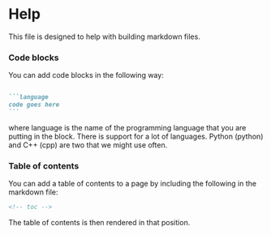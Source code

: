 # Help 

This file is designed to help with building markdown files. 

### Code blocks 

You can add code blocks in the following way: 

````markdown 

```language
code goes here
```

````

where language is the name of the programming language that you are putting in the block. There is support for a lot of languages. 
Python (python) and C++ (cpp) are two that we might use often. 

### Table of contents 

You can add a table of contents to a page by including the following in the markdown file: 

```markdown
<!-- toc --> 
```

The table of contents is then rendered in that position. 
